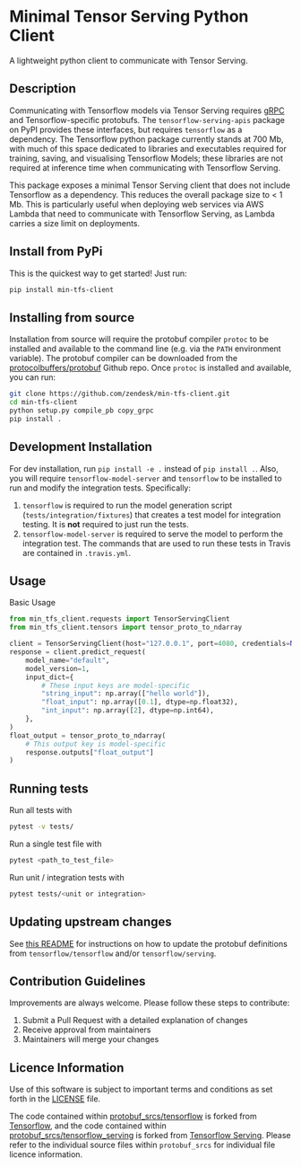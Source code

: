 # Minimal Tensor Serving Python Client
A lightweight python client to communicate with Tensor Serving.

## Description
Communicating with Tensorflow models via Tensor Serving requires [gRPC](https://grpc.io/) and Tensorflow-specific protobufs. The `tensorflow-serving-apis` package on PyPI provides these interfaces, but requires `tensorflow` as a dependency. The Tensorflow python package currently stands at 700 Mb, with much of this space dedicated to libraries and executables required for training, saving, and visualising Tensorflow Models; these libraries are not required at inference time when communicating with Tensorflow Serving.

This package exposes a minimal Tensor Serving client that does not include Tensorflow as a dependency. This reduces the overall package size to < 1 Mb. This is particularly useful when deploying web services via AWS Lambda that need to communicate with Tensorflow Serving, as Lambda carries a size limit on deployments.

## Install from PyPi
This is the quickest way to get started! Just run:

```Bash
pip install min-tfs-client
```

## Installing from source
Installation from source will require the protobuf compiler `protoc` to be installed and available to the command line (e.g. via the `PATH` environment variable). The protobuf compiler can be downloaded from the [protocolbuffers/protobuf](https://github.com/protocolbuffers/protobuf/releases) Github repo. Once `protoc` is installed and available, you can run:

```Bash
git clone https://github.com/zendesk/min-tfs-client.git
cd min-tfs-client
python setup.py compile_pb copy_grpc
pip install .
```

## Development Installation
For dev installation, run `pip install -e .` instead of `pip install .`. Also, you will require `tensorflow-model-server` and `tensorflow` to be installed to run and modify the integration tests. Specifically:

1. `tensorflow` is required to run the model generation script (`tests/integration/fixtures`) that creates a test model for integration testing. It is **not** required to just run the tests.
2. `tensorflow-model-server` is required to serve the model to perform the integration test. The commands that are used to run these tests in Travis are contained in `.travis.yml`.

## Usage
Basic Usage
``` Python
from min_tfs_client.requests import TensorServingClient
from min_tfs_client.tensors import tensor_proto_to_ndarray

client = TensorServingClient(host="127.0.0.1", port=4080, credentials=None)
response = client.predict_request(
    model_name="default",
    model_version=1,
    input_dict={
        # These input keys are model-specific
        "string_input": np.array(["hello world"]),
        "float_input": np.array([0.1], dtype=np.float32),
        "int_input": np.array([2], dtype=np.int64),
    },
)
float_output = tensor_proto_to_ndarray(
    # This output key is model-specific
    response.outputs["float_output"]
)
```

## Running tests

Run all tests with

```Bash
pytest -v tests/
```

Run a single test file with

```Bash
pytest <path_to_test_file>
```

Run unit / integration tests with

```Bash
pytest tests/<unit or integration>
```

## Updating upstream changes

See [this README](protobuf_srcs/README.md) for instructions on how to update the protobuf definitions from `tensorflow/tensorflow` and/or `tensorflow/serving`.

## Contribution Guidelines
Improvements are always welcome. Please follow these steps to contribute:
1. Submit a Pull Request with a detailed explanation of changes
2. Receive approval from maintainers
3. Maintainers will merge your changes

## Licence Information
Use of this software is subject to important terms and conditions as set forth in the [LICENSE](LICENCE) file.

The code contained within [protobuf_srcs/tensorflow](protobuf_srcs/tensorflow) is forked from [Tensorflow](https://github.com/tensorflow/tensorflow), and the code contained within [protobuf_srcs/tensorflow_serving](protobuf_srcs/tensorflow_serving) is forked from [Tensorflow Serving](https://github.com/tensorflow/serving). Please refer to the individual source files within `protobuf_srcs` for individual file licence information.
